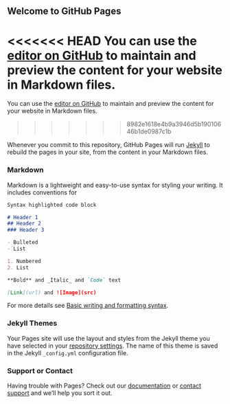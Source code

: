## Welcome to GitHub Pages

<<<<<<< HEAD
You can use the [editor on GitHub](https://github.com/awaqqas/Module12/edit/main/docs/index.html) to maintain and preview the content for your website in Markdown files.
=======
You can use the [editor on GitHub](https://github.com/awaqqas/Module12/main/docs/index.html) to maintain and preview the content for your website in Markdown files.
>>>>>>> 8982e1618e4b9a3946d5b19010646b1de0987c1b

Whenever you commit to this repository, GitHub Pages will run [Jekyll](https://jekyllrb.com/) to rebuild the pages in your site, from the content in your Markdown files.

### Markdown

Markdown is a lightweight and easy-to-use syntax for styling your writing. It includes conventions for

```markdown
Syntax highlighted code block

# Header 1
## Header 2
### Header 3

- Bulleted
- List

1. Numbered
2. List

**Bold** and _Italic_ and `Code` text

[Link](url) and ![Image](src)
```

For more details see [Basic writing and formatting syntax](https://docs.github.com/en/github/writing-on-github/getting-started-with-writing-and-formatting-on-github/basic-writing-and-formatting-syntax).

### Jekyll Themes

Your Pages site will use the layout and styles from the Jekyll theme you have selected in your [repository settings](https://github.com/awaqqas/Module12/settings/pages). The name of this theme is saved in the Jekyll `_config.yml` configuration file.

### Support or Contact

Having trouble with Pages? Check out our [documentation](https://docs.github.com/categories/github-pages-basics/) or [contact support](https://support.github.com/contact) and we’ll help you sort it out.
